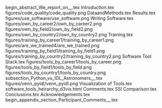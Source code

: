 begin_abstract_We_report_on__.tex
Introduction.tex
figures/code_quality/code_quality.png
DataandMethods.tex
Results.tex
figures/use_software/use_software.png
Writing Software.tex
figures/own_by_career2/own_by_career2.png
figures/own_by_field2/own_by_field2.png
figures/own_by_country2/own_by_country2.png
Training.tex
figures/training_by_career1/training_by_career1.png
figures/are_we_trained4/are_we_trained.png
figures/training_by_field1/training_by_field1.png
figures/training_by_country2/training_by_country2.png
Software Tool Stack.tex
figures/tools_by_career1/tools_by_career.png
figures/tools_by_field1/tools_by_field.png
figures/tools_by_country1/tools_by_country.png
subsection_Python_vs_IDL_Astronomers__.tex
figures/venn_pyidl/venn_pyidl.png
Visualization of Tools.tex
software_tools_heirarchy_d3vis.html
Comments.tex
SSI Comparison.tex
Conclusions.tex
Acknowledgements.tex
begin_appendix_section_Participant_Comments__.tex